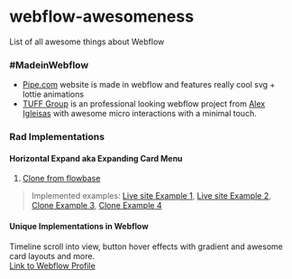 # webflow-awesomeness
List of all awesome things about Webflow

### #MadeinWebflow

- [Pipe.com](PIPE.COM) website is made in webflow and features really cool svg + lottie animations
- [TUFF Group](brota-tuffgroup.webflow.io/) is an professional looking webflow project from [Alex Igleisas](webflow.com/alexiglesias) with awesome micro interactions with a minimal touch.


### Rad Implementations

#### Horizontal Expand aka Expanding Card Menu
1. [Clone from flowbase](https://webflow.com/website/Expanding-Cards-Menu-CLONE?fbclid=IwAR3mRU-BpPdCRLAEDnoeRLXPqmbHcJg8bRes62yo-xjDc_Z8tbBq2Sq7jWk)

> Implemented examples: [Live site Example 1](https://yesapart.com/?fbclid=IwAR35hOwBRphdx-ODaBXE4Sik8OI0ZkdP4rrm41as_IIMFmHSFGyp3hCWRrE), [Live site Example 2](https://thecorestudios.webflow.io/?fbclid=IwAR0t5zi6rGQT-yrh7v3xq8C5pawp_PPKfOQ67zniNkP2MCEwqwZEZAhWjOs), [Clone Example 3](https://webdev-for-you-daily-interaction-8.webflow.io/?fbclid=IwAR3LFD5YKwdgOhmz2n3KS-Je_sU-Rw_U1RdFvwEzSasmL1H-9MvlX2tZyB4), [Clone Example 4](https://webflow.com/website/Easy-Horizontal-Image-Accordions?rfsn=5044123.c893295&fbclid=IwAR2cn3bQdPHANoekq5oqEQBEl9n6tHjMp4PXm5Wb-HDTmyMxhfzvi7HVY1k)

#### Unique Implementations in Webflow
Timeline scroll into view, button hover effects with gradient and awesome card layouts and more.  
[Link to Webflow Profile](https://webflow.com/tenelisi)
